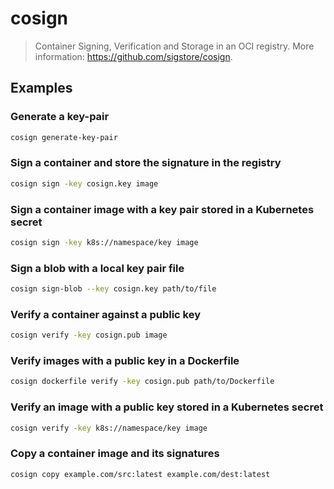 # cosign

> Container Signing, Verification and Storage in an OCI registry. More information: <https://github.com/sigstore/cosign>.

## Examples

### Generate a key-pair

```bash
cosign generate-key-pair
```

### Sign a container and store the signature in the registry

```bash
cosign sign -key cosign.key image
```

### Sign a container image with a key pair stored in a Kubernetes secret

```bash
cosign sign -key k8s://namespace/key image
```

### Sign a blob with a local key pair file

```bash
cosign sign-blob --key cosign.key path/to/file
```

### Verify a container against a public key

```bash
cosign verify -key cosign.pub image
```

### Verify images with a public key in a Dockerfile

```bash
cosign dockerfile verify -key cosign.pub path/to/Dockerfile
```

### Verify an image with a public key stored in a Kubernetes secret

```bash
cosign verify -key k8s://namespace/key image
```

### Copy a container image and its signatures

```bash
cosign copy example.com/src:latest example.com/dest:latest
```
